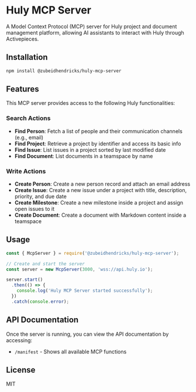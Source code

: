 # Huly MCP Server

A Model Context Protocol (MCP) server for Huly project and document management platform, allowing AI assistants to interact with Huly through Activepieces.

## Installation

```bash
npm install @zubeidhendricks/huly-mcp-server
```

## Features

This MCP server provides access to the following Huly functionalities:

### Search Actions
- **Find Person**: Fetch a list of people and their communication channels (e.g., email)
- **Find Project**: Retrieve a project by identifier and access its basic info
- **Find Issue**: List issues in a project sorted by last modified date
- **Find Document**: List documents in a teamspace by name

### Write Actions
- **Create Person**: Create a new person record and attach an email address
- **Create Issue**: Create a new issue under a project with title, description, priority, and due date
- **Create Milestone**: Create a new milestone inside a project and assign open issues to it
- **Create Document**: Create a document with Markdown content inside a teamspace

## Usage

```javascript
const { McpServer } = require('@zubeidhendricks/huly-mcp-server');

// Create and start the server
const server = new McpServer(3000, 'wss://api.huly.io');

server.start()
  .then(() => {
    console.log('Huly MCP Server started successfully');
  })
  .catch(console.error);
```

## API Documentation

Once the server is running, you can view the API documentation by accessing:
- `/manifest` - Shows all available MCP functions

## License

MIT
